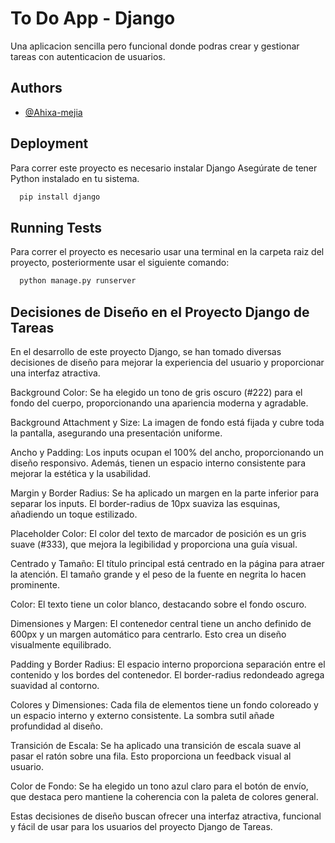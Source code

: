 # To Do App - Django

Una aplicacion sencilla pero funcional donde podras crear y gestionar tareas con autenticacion de usuarios.

## Authors

- [@Ahixa-mejia](https://github.com/ahixa-mejia)
  
## Deployment

Para correr este proyecto es necesario instalar Django
Asegúrate de tener Python instalado en tu sistema.

```bash
  pip install django
```

## Running Tests

Para correr el proyecto es necesario usar una terminal en la carpeta raiz del proyecto, posteriormente usar el siguiente comando:

```bash
  python manage.py runserver
```

## Decisiones de Diseño en el Proyecto Django de Tareas

En el desarrollo de este proyecto Django, se han tomado diversas decisiones de diseño para mejorar la experiencia del usuario y proporcionar una interfaz atractiva.

Background Color: Se ha elegido un tono de gris oscuro (#222) para el fondo del cuerpo, proporcionando una apariencia moderna y agradable.

Background Attachment y Size: La imagen de fondo está fijada y cubre toda la pantalla, asegurando una presentación uniforme.

Ancho y Padding: Los inputs ocupan el 100% del ancho, proporcionando un diseño responsivo. Además, tienen un espacio interno consistente para mejorar la estética y la usabilidad.

Margin y Border Radius: Se ha aplicado un margen en la parte inferior para separar los inputs. El border-radius de 10px suaviza las esquinas, añadiendo un toque estilizado.

Placeholder Color: El color del texto de marcador de posición es un gris suave (#333), que mejora la legibilidad y proporciona una guía visual.

Centrado y Tamaño: El título principal está centrado en la página para atraer la atención. El tamaño grande y el peso de la fuente en negrita lo hacen prominente.

Color: El texto tiene un color blanco, destacando sobre el fondo oscuro.

Dimensiones y Margen: El contenedor central tiene un ancho definido de 600px y un margen automático para centrarlo. Esto crea un diseño visualmente equilibrado.

Padding y Border Radius: El espacio interno proporciona separación entre el contenido y los bordes del contenedor. El border-radius redondeado agrega suavidad al contorno.

Colores y Dimensiones: Cada fila de elementos tiene un fondo coloreado y un espacio interno y externo consistente. La sombra sutil añade profundidad al diseño.

Transición de Escala: Se ha aplicado una transición de escala suave al pasar el ratón sobre una fila. Esto proporciona un feedback visual al usuario.

Color de Fondo: Se ha elegido un tono azul claro para el botón de envío, que destaca pero mantiene la coherencia con la paleta de colores general.

Estas decisiones de diseño buscan ofrecer una interfaz atractiva, funcional y fácil de usar para los usuarios del proyecto Django de Tareas.
